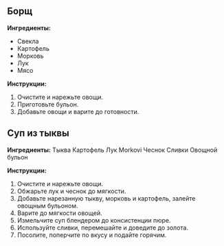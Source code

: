 ## Борщ
**Ингредиенты:**
- Свекла
- Картофель
- Морковь
- Лук
- Мясо

**Инструкции:**
1. Очистите и нарежьте овощи.
2. Приготовьте бульон.
3. Добавьте овощи и варите до готовности.
 
## Суп из тыквы
**Ингредиенты:**
Тыква
Картофель
Лук
Morkovi
Чеснок
Сливки
Овощной бульон

**Инструкции:**
1. Очистите и нарежьте овощи.
2. Обжарьте лук и чеснок до мягкости.
3. Добавьте нарезанную тыкву, морковь и картофель, залейте овощным бульоном.
4. Варите до мягкости овощей.
5. Измельчите суп блендером до консистенции пюре.
6. Используйте сливки, перемешайте и доведите до золота.
7. Посолите, поперчите по вкусу и подайте горячим.
